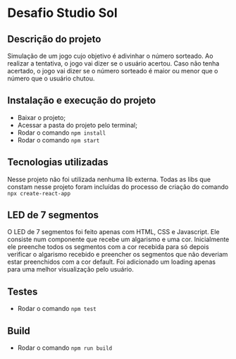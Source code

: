 # Desafio Studio Sol

## Descrição do projeto

Simulação de um jogo cujo objetivo é adivinhar o número sorteado. Ao realizar a tentativa, o jogo vai dizer se
o usuário acertou. Caso não tenha acertado, o jogo vai dizer se o número sorteado é maior ou menor que o
número que o usuário chutou. 

## Instalação e execução do projeto

- Baixar o projeto;
- Acessar a pasta do projeto pelo terminal;
- Rodar o comando `npm install`
- Rodar o comando `npm start`

## Tecnologias utilizadas

Nesse projeto não foi utilizada nenhuma lib externa. Todas as libs que constam nesse projeto foram incluídas
do processo de criação do comando `npx create-react-app`

## LED de 7 segmentos

O LED de 7 segmentos foi feito apenas com HTML, CSS e Javascript. Ele consiste num componente que recebe um algarismo
e uma cor. Inicialmente ele preenche todos os segmentos com a cor recebida para só depois verificar o algarismo recebido
e preencher os segmentos que não deveriam estar preenchidos com a cor default. Foi adicionado um loading apenas para uma
melhor visualização pelo usuário.

## Testes

- Rodar o comando `npm test`

## Build

- Rodar o comando `npm run build` 